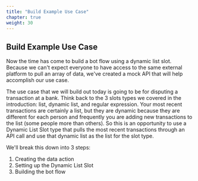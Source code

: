 ```yaml
---
title: "Build Example Use Case"
chapter: true
weight: 30
---
```


## Build Example Use Case

Now the time has come to build a bot flow using a dynamic list slot. Because we can't expect everyone to have access to the same external platform to pull an array of data, we've created a mock API that will help accomplish our use case. 

The use case that we will build out today is going to be for disputing a transaction at a bank. Think back to the 3 slots types we covered in the introduction: list, dynamic list, and regular expression. Your most recent transactions are certainly a list, but they are dynamic because they are different for each person and frequently you are adding new transactions to the list (some people more than others). So this is an opportunity to use a Dynamic List Slot type that pulls the most recent transactions through an API call and use that dynamic list as the list for the slot type. 

We'll break this down into 3 steps: 

1. Creating the data action
2. Setting up the Dynamic List Slot
3. Building the bot flow
